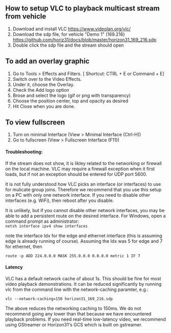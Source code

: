 ## How to setup VLC to playback multicast stream from vehicle

1. Download and install VLC https://www.videolan.org/vlc/
2. Download the sdp file, for vehicle "Demo 1" (169.216)  https://github.com/horiz31/docs/blob/master/horizon31_169_216.sdp
3. Double click the sdp file and the stream should open

## To add an overlay graphic
1. Go to Tools > Effects and Filters. [ Shortcut: CTRL + E or Command + E]
2. Switch over to the Video Effects.
3. Under it, choose the Overlay.
4. Check the Add logo option
5. Brose and select the logo (gif or png with transparency)
6. Choose the position center, top and opacity as desired
7. Hit Close when you are done.

## To view fullscreen
1. Turn on minimal Interface (View > Minimal Interface (Ctrl-H))
2. Go to fullscreen (View > Fullscreen Interface (F11))

#### Troubleshooting:
If the stream does not show, it is likley related to the networking or firewall on the local machine. VLC may require a firewall exception when it first loads, but if not an exception should be entered for UDP port 5600. 

It is not fully understood how VLC picks an interface (or interfaces) to use for mulicate group joins. Therefore we recommend that you use this setup on a PC with only one network interface. If you need to disable other interfaces (e.g. WiFi), then reboot after you disable. 
 
It is unlikely, but if you cannot disable other network interfaces, you may be able to add a persistent route on the desired interface.  For Windows, open a command prompt as administrator:    
```netsh interface ipv4 show interfaces```

note the interface Idx for the edge and ethernet interface (this is assuming edge is already running of course). Assuming the Idx was 5 for edge and 7 for ethernet, then

```route -p ADD 224.0.0.0 MASK 255.0.0.0 0.0.0.0 metric 1 IF 7```

#### Latency
VLC has a default network cache of about 1s. This should be fine for most video playback demonstrations. It can be reduced significantly by running vlc from the command line with the network-caching paramter, e.g.:

```vlc --network-caching=150 horizon31_169_216.sdp```

The above reduces the networking caching to 150ms. We do not recommend going any lower than that because we have encountered playback problems. If you need real-time low-latency video, we recommend using GStreamer or Horizon31's GCS which is built on gstreamer.


